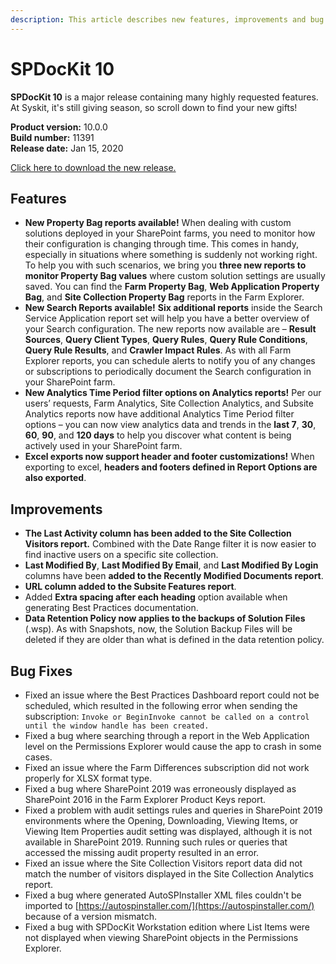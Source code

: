 ```yaml
---
description: This article describes new features, improvements and bug fixes delivered in SPDocKit 10.
---
```


# SPDocKit 10

**SPDocKit 10** is a major release containing many highly requested features. At Syskit, it's still giving season, so scroll down to find your new gifts!

**Product version:** 10.0.0  
**Build number:** 11391  
**Release date:** Jan 15, 2020

[Click here to download the new release.](https://www.syskit.com/products/spdockit/download/)

## Features

* **New Property Bag reports available!** When dealing with custom solutions deployed in your SharePoint farms, you need to monitor how their configuration is changing through time. This comes in handy, especially in situations where something is suddenly not working right. To help you with such scenarios, we bring you **three new reports to monitor Property Bag values** where custom solution settings are usually saved. You can find the **Farm Property Bag**, **Web Application Property Bag**, and **Site Collection Property Bag** reports in the Farm Explorer. 
* **New Search Reports available!** **Six additional reports** inside the Search Service Application report set will help you have a better overview of your Search configuration. The new reports now available are – **Result Sources**, **Query Client Types**, **Query Rules**, **Query Rule Conditions**, **Query Rule Results**, and **Crawler Impact Rules**. As with all Farm Explorer reports, you can schedule alerts to notify you of any changes or subscriptions to periodically document the Search configuration in your SharePoint farm.    
* **New Analytics Time Period filter options on Analytics reports!** Per our users’ requests, Farm Analytics, Site Collection Analytics, and Subsite Analytics reports now have additional Analytics Time Period filter options – you can now view analytics data and trends in the **last 7**, **30**, **60**, **90**, and **120 days** to help you discover what content is being actively used in your SharePoint farm. 
* **Excel exports now support header and footer customizations!**  When exporting to excel, **headers and footers defined in Report Options are also exported**.  

## Improvements

* **The Last Activity column has been added to the Site Collection Visitors report.** Combined with the Date Range filter it is now easier to find inactive users on a specific site collection. 
* **Last Modified By**, **Last Modified By Email**, and **Last Modified By Login** columns have been **added to the Recently Modified Documents report**. 
* **URL column added to the Subsite Features report**. 
* Added **Extra spacing after each heading** option available when generating Best Practices documentation. 
* **Data Retention Policy now applies to the backups of Solution Files** \(.wsp\). As with Snapshots, now, the Solution Backup Files will be deleted if they are older than what is defined in the data retention policy. 

## Bug Fixes

* Fixed an issue where the Best Practices Dashboard report could not be scheduled, which resulted in the following error when sending the subscription:  `Invoke or BeginInvoke cannot be called on a control until the window handle has been created.` 
* Fixed a bug where searching through a report in the Web Application level on the Permissions Explorer would cause the app to crash in some cases. 
* Fixed an issue where the Farm Differences subscription did not work properly for XLSX format type. 
* Fixed a bug where SharePoint 2019 was erroneously displayed as SharePoint 2016 in the Farm Explorer Product Keys report. 
* Fixed a problem with audit settings rules and queries in SharePoint 2019 environments where the Opening, Downloading, Viewing Items, or Viewing Item Properties audit setting was displayed, although it is not available in SharePoint 2019. Running such rules or queries that accessed the missing audit property resulted in an error. 
* Fixed an issue where the Site Collection Visitors report data did not match the number of visitors displayed in the Site Collection Analytics report. 
* Fixed a bug where generated AutoSPInstaller XML files couldn't be imported to [https://autospinstaller.com/](https://autospinstaller.com/) because of a version mismatch.  
* Fixed a bug with SPDocKit Workstation edition where List Items were not displayed when viewing SharePoint objects in the Permissions Explorer. 


